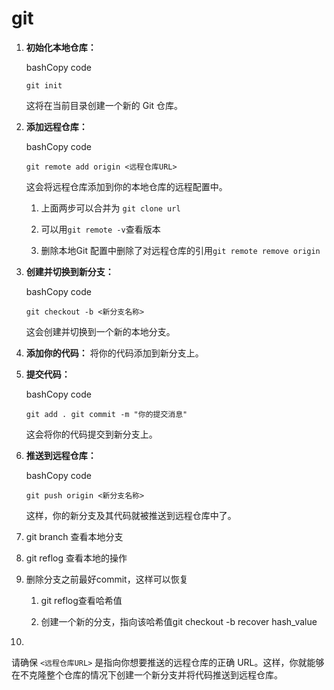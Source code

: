 # git

 1. **初始化本地仓库：**

    bashCopy code

    `git init`

    这将在当前目录创建一个新的 Git 仓库。

 2. **添加远程仓库：**

    bashCopy code

    `git remote add origin <远程仓库URL>`

    这会将远程仓库添加到你的本地仓库的远程配置中。

    1. 上面两步可以合并为 `git clone url`

    2. 可以用`git remote -v`查看版本

    3. 删除本地Git 配置中删除了对远程仓库的引用`git remote remove origin`

 3. **创建并切换到新分支：**

    bashCopy code

    `git checkout -b <新分支名称>`

    这会创建并切换到一个新的本地分支。

 4. **添加你的代码：** 将你的代码添加到新分支上。

 5. **提交代码：**

    bashCopy code

    `git add . git commit -m "你的提交消息"`

    这会将你的代码提交到新分支上。

 6. **推送到远程仓库：**

    bashCopy code

    `git push origin <新分支名称>`

    这样，你的新分支及其代码就被推送到远程仓库中了。

 7. git branch 查看本地分支

 8. git reflog 查看本地的操作

 9. 删除分支之前最好commit，这样可以恢复

    1. git reflog查看哈希值

    2. 创建一个新的分支，指向该哈希值git checkout -b recover hash_value

10. 

请确保 `<远程仓库URL>` 是指向你想要推送的远程仓库的正确 URL。这样，你就能够在不克隆整个仓库的情况下创建一个新分支并将代码推送到远程仓库。
